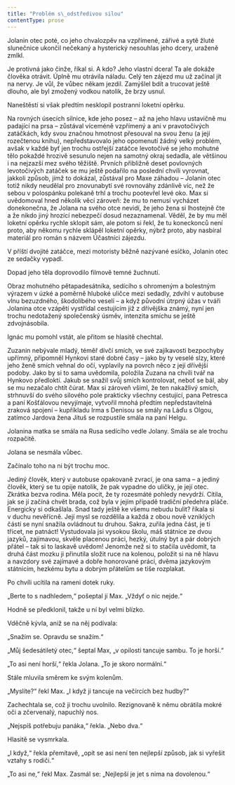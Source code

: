 ```yaml
---
title: "Problém s\_odstředivou silou"
contentType: prose
---
```


<section>

Jolanin otec poté, co jeho chvalozpěv na vzpřímené, zářivé a sytě žluté slunečnice ukončil nečekaný a hysterický nesouhlas jeho dcery, uraženě zmlkl.

Je protivná jako činže, říkal si. A kdo? Jeho vlastní dcera! Ta ale dokáže člověka otrávit. Úplně mu otrávila náladu. Celý ten zájezd mu už začínal jít na nervy. Je vůl, že vůbec někam jezdil. Zamýšlel bdít a trucovat ještě dlouho, ale byl zmožený vodkou natolik, že brzy usnul.

Naneštěstí si však předtím nesklopil postranní loketní opěrku.

Na rovných úsecích silnice, kde jeho posez – až na jeho hlavu ustavičně mu padající na prsa – zůstával víceméně vzpřímený a ani v pravotočivých zatáčkách, kdy svou značnou hmotnost přesouval na svou ženu (a její rozečtenou knihu), nepředstavovalo jeho opomenutí žádný velký problém, avšak v každé byť jen trochu ostřejší zatáčce levotočivé se jeho mohutné tělo pokaždé hrozivě sesunulo nejen na samotný okraj sedadla, ale většinou i na nejzazší mez svého těžiště. Prvních přibližně deset povlovných levotočivých zatáček se mu ještě podařilo na poslední chvíli vyrovnat, jakkoli způsob, jímž to dokázal, zůstával pro Maxe záhadou – Jolanin otec totiž nikdy neudělal pro znovunabytí své rovnováhy zdánlivě víc, než že sebou v polospánku polekaně trhl a trochu pootevřel levé oko. Max si uvědomoval hned několik věcí zároveň: že mu to nemusí vycházet donekonečna, že Jolana na svého otce nevidí, že jeho žena si lhostejně čte a že nikdo jiný hrozící nebezpečí dosud nezaznamenal. Věděl, že by mu měl loketní opěrku rychle sklopit sám, ale potom si řekl, že tu koneckonců není proto, aby někomu rychle sklápěl loketní opěrky, nýbrž proto, aby nasbíral materiál pro román s názvem Účastníci zájezdu.

V příští dvojité zatáčce, mezi motoristy běžně nazývané esíčko, Jolanin otec ze sedačky vypadl.

Dopad jeho těla doprovodilo filmově temné žuchnutí.

Obraz mohutného pětapadesátníka, sedícího s ohromeným a bolestným výrazem v úzké a poměrně hluboké uličce mezi sedadly, zdvihl v autobuse vlnu bezuzdného, škodolibého veselí – a když původní útrpný úžas v tváři Jolanina otce vzápětí vystřídal cestujícím již z dřívějška známý, nyní jen trochu nedotažený společenský úsměv, intenzita smíchu se ještě zdvojnásobila.

Ignác mu pomohl vstát, ale přitom se hlasitě chechtal.

Zuzanin nebývale mladý, téměř dívčí smích, ve své zajíkavosti bezpochyby upřímný, připomněl Hynkovi staré dobré časy – jako by ty veselé slzy, které jeho ženě smích vehnal do očí, vyplavily na povrch něco z její dřívější podoby. Jako by si to sama uvědomila, položila Zuzana na chvíli tvář na Hynkovo předloktí. Jakub se snažil svůj smích kontrolovat, neboť se bál, aby se mu nezačalo chtít čúrat. Max si zároveň všiml, že ten nakažlivý smích, strhnuvší do svého silového pole prakticky všechny cestující, pana Petresca a paní Košťálovou nevyjímaje, vytvořil mnohá předtím nepředstavitelná zraková spojení – kupříkladu Irma s Denisou se smály na Láďu s Olgou, zatímco Jardova žena Jituš se rozpustile smála na paní Helgu.

Jolanina matka se smála na Rusa sedícího vedle Jolany. Smála se ale trochu rozpačitě.

Jolana se nesmála vůbec.

Začínalo toho na ni být trochu moc.

Jediný člověk, který v autobuse opakovaně zvrací, je ona sama – a jediný člověk, který se tu opije natolik, že pak vypadne do uličky, je její otec. Zkrátka bezva rodina. Měla pocit, že ty rozesmáté pohledy nevydrží. Cítila, jak se jí začíná chvět brada, což byla v jejím případě tradiční předehra pláče. Energicky si odkašlala. Snad tady ještě ke všemu nebudu bulit? říkala si v duchu nevěřícně. Její mysl se rozdělila a každá z obou nově vzniklých částí se nyní snažila ovládnout tu druhou. Sakra, zuřila jedna část, je ti třicet, ne patnáct! Vystudovala jsi vysokou školu, máš státnice ze dvou jazyků, zajímavou, skvěle placenou práci, hezký, útulný byt a pár dobrých přátel – tak si to laskavě uvědom! Jenomže než si to stačila uvědomit, ta druhá část mozku ji přinutila složit ruce na kolenou, položit si na ně hlavu a navzdory své zajímavé a dobře honorované práci, dvěma jazykovým státnicím, hezkému bytu a dobrým přátelům se tiše rozplakat.

Po chvíli ucítila na rameni dotek ruky.

„Berte to s nadhledem,“ pošeptal jí Max. „Vždyť o nic nejde.“

Hodně se předklonil, takže u ní byl velmi blízko.

Vděčně kývla, aniž se na něj podívala:

„Snažím se. Opravdu se snažím.“

„Můj šedesátiletý otec,“ šeptal Max, „v opilosti tancuje sambu. To je horší.“

„To asi není horší,“ řekla Jolana. „To je skoro normální.“

Stále mluvila směrem ke svým kolenům.

„Myslíte?“ řekl Max. „I když ji tancuje na večírcích bez hudby?“

Zachechtala se, což ji trochu uvolnilo. Rezignovaně k němu obrátila mokré oči a zčervenalý, napuchlý nos.

„Nejspíš potřebuju panáka,“ řekla. „Nebo dva.“

Hlasitě se vysmrkala.

„I když,“ řekla přemítavě, „opít se asi není ten nejlepší způsob, jak si vyřešit vztahy s rodiči.“

„To asi ne,“ řekl Max. Zasmál se: „Nejlepší je jet s nima na dovolenou.“

</section>
